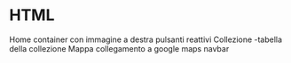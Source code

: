 # HTML
 
Home
container con immagine a destra
pulsanti reattivi
Collezione
-tabella della collezione
Mappa
collegamento a google maps
navbar
